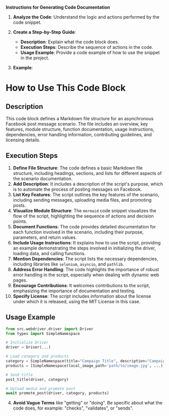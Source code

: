 **Instructions for Generating Code Documentation**

1. **Analyze the Code**: Understand the logic and actions performed by the code snippet.

2. **Create a Step-by-Step Guide**:
    - **Description**: Explain what the code block does.
    - **Execution Steps**: Describe the sequence of actions in the code.
    - **Usage Example**: Provide a code example of how to use the snippet in the project.

3. **Example**:

How to Use This Code Block
=========================================================================================

Description
-------------------------
This code block defines a Markdown file structure for an asynchronous Facebook post message scenario. The file includes an overview, key features, module structure, function documentation, usage instructions, dependencies, error handling information, contributing guidelines, and licensing details.

Execution Steps
-------------------------
1. **Define File Structure**: The code defines a basic Markdown file structure, including headings, sections, and lists for different aspects of the scenario documentation.
2. **Add Description**: It includes a description of the script's purpose, which is to automate the process of posting messages on Facebook.
3. **List Key Features**: The script outlines the key features of the scenario, including sending messages, uploading media files, and promoting posts.
4. **Visualize Module Structure**: The `mermaid` code snippet visualizes the flow of the script, highlighting the sequence of actions and decision points.
5. **Document Functions**: The code provides detailed documentation for each function involved in the scenario, including their purpose, parameters, and return values.
6. **Include Usage Instructions**: It explains how to use the script, providing an example demonstrating the steps involved in initializing the driver, loading data, and calling functions.
7. **Mention Dependencies**: The script lists the necessary dependencies, including libraries like `selenium`, `asyncio`, and `pathlib`.
8. **Address Error Handling**: The code highlights the importance of robust error handling in the script, especially when dealing with dynamic web pages.
9. **Encourage Contributions**: It welcomes contributions to the script, emphasizing the importance of documentation and testing.
10. **Specify License**: The script includes information about the license under which it is released, using the MIT License in this case.

Usage Example
-------------------------

```python
from src.webdriver.driver import Driver
from types import SimpleNamespace

# Initialize Driver
driver = Driver(...)

# Load category and products
category = SimpleNamespace(title="Campaign Title", description="Campaign Description")
products = [SimpleNamespace(local_image_path='path/to/image.jpg', ...)]

# Send title
post_title(driver, category)

# Upload media and promote post
await promote_post(driver, category, products)
```

4. **Avoid Vague Terms** like "getting" or "doing". Be specific about what the code does, for example: "checks", "validates", or "sends".